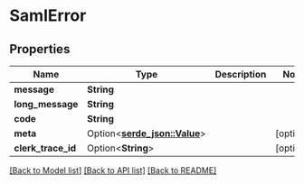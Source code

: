 # SamlError

## Properties

Name | Type | Description | Notes
------------ | ------------- | ------------- | -------------
**message** | **String** |  | 
**long_message** | **String** |  | 
**code** | **String** |  | 
**meta** | Option<[**serde_json::Value**](.md)> |  | [optional]
**clerk_trace_id** | Option<**String**> |  | [optional]

[[Back to Model list]](../README.md#documentation-for-models) [[Back to API list]](../README.md#documentation-for-api-endpoints) [[Back to README]](../README.md)



